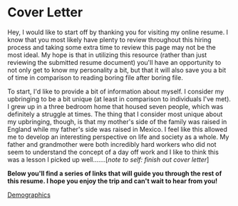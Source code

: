 # Cover Letter
Hey, I would like to start off by thanking you for visiting my online resume. I know that you most likely have plenty to review throughout this hiring process and taking some extra time to review this page may not be the most ideal. My hope is that in utilizing this resource (rather than just reviewing the submitted resume document) you'll have an opportunity to not only get to know my personality a bit, but that it will also save you a bit of time in comparison to reading boring file after boring file. 

To start, I'd like to provide a bit of information about myself. I consider my upbringing to be a bit unique (at least in comparison to individuals I've met). I grew up in a three bedroom home that housed seven people, which was definitely a struggle at times. The thing that I consider most unique about my upbringing, though, is that my mother's side of the family was raised in England while my father's side was raised in Mexico. I feel like this allowed me to develop an interesting perspective on life and society as a whole. My father and grandmother were both incredibly hard workers who did not seem to understand the concept of a day off work and I like to think this was a lesson I picked up well.......[_note to self: finish out cover letter_]

**Below you'll find a series of links that will guide you through the rest of this resume. I hope you enjoy the trip and can't wait to hear from you!**

[Demographics](https://github.com/SJTapia/resume/tree/Demographics)


